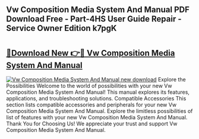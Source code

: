 ## Vw Composition Media System And Manual PDF Download Free - Part-4HS User Guide Repair - Service Owner Edition k7pgK

# <h2><a href="http://bc64689.oget.top/?id=Vw+Composition+Media+System+And+Manual">🔗Download New 👉🔴 Vw Composition Media System And Manual</a></h2>

[![Vw Composition Media System And Manual new download](https://i.imgur.com/5g1atiW.png)](http://bc64689.oget.top/?id=Vw+Composition+Media+System+And+Manual)
Explore the Possibilities Welcome to the world of possibilities with your new Vw Composition Media System And Manual! This manual explores its features, applications, and troubleshooting solutions. Compatible Accessories This section lists compatible accessories and peripherals for your new Vw Composition Media System And Manual. Explore the limitless possibilities of list of features with your new Vw Composition Media System And Manual. Thank You for Choosing Us! We appreciate your trust and support Vw Composition Media System And Manual.
